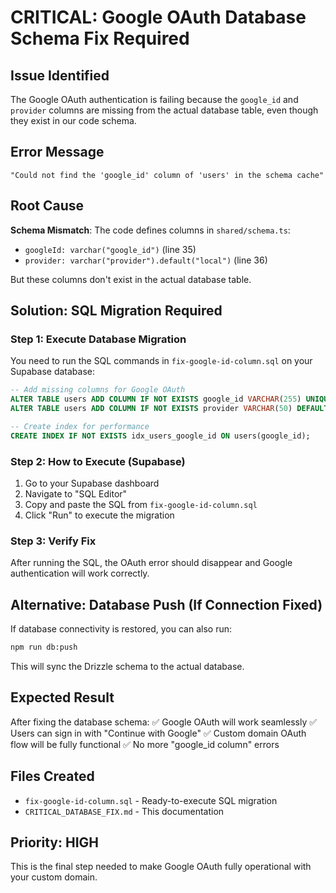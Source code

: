 # CRITICAL: Google OAuth Database Schema Fix Required

## Issue Identified
The Google OAuth authentication is failing because the `google_id` and `provider` columns are missing from the actual database table, even though they exist in our code schema.

## Error Message
```
"Could not find the 'google_id' column of 'users' in the schema cache"
```

## Root Cause
**Schema Mismatch**: The code defines columns in `shared/schema.ts`:
- `googleId: varchar("google_id")` (line 35)
- `provider: varchar("provider").default("local")` (line 36)

But these columns don't exist in the actual database table.

## Solution: SQL Migration Required

### Step 1: Execute Database Migration
You need to run the SQL commands in `fix-google-id-column.sql` on your Supabase database:

```sql
-- Add missing columns for Google OAuth
ALTER TABLE users ADD COLUMN IF NOT EXISTS google_id VARCHAR(255) UNIQUE;
ALTER TABLE users ADD COLUMN IF NOT EXISTS provider VARCHAR(50) DEFAULT 'email';

-- Create index for performance
CREATE INDEX IF NOT EXISTS idx_users_google_id ON users(google_id);
```

### Step 2: How to Execute (Supabase)
1. Go to your Supabase dashboard
2. Navigate to "SQL Editor" 
3. Copy and paste the SQL from `fix-google-id-column.sql`
4. Click "Run" to execute the migration

### Step 3: Verify Fix
After running the SQL, the OAuth error should disappear and Google authentication will work correctly.

## Alternative: Database Push (If Connection Fixed)
If database connectivity is restored, you can also run:
```bash
npm run db:push
```

This will sync the Drizzle schema to the actual database.

## Expected Result
After fixing the database schema:
✅ Google OAuth will work seamlessly
✅ Users can sign in with "Continue with Google"
✅ Custom domain OAuth flow will be fully functional
✅ No more "google_id column" errors

## Files Created
- `fix-google-id-column.sql` - Ready-to-execute SQL migration
- `CRITICAL_DATABASE_FIX.md` - This documentation

## Priority: HIGH
This is the final step needed to make Google OAuth fully operational with your custom domain.